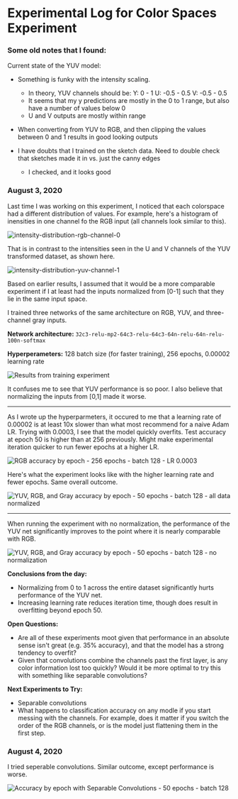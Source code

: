 # Experimental Log for Color Spaces Experiment

### Some old notes that I found:
Current state of the YUV model:

- Something is funky with the intensity scaling.
	- In theory, YUV channels should be:
		Y: 0 - 1
		U: -0.5 - 0.5 
		V: -0.5 - 0.5
	- It seems that my y predictions are mostly in the 0 to 1 range, but also have a number of values below 0
	- U and V outputs are mostly within range

- When converting from YUV to RGB, and then clipping the values between 0 and 1 results in good looking outputs

- I have doubts that I trained on the sketch data. Need to double check that sketches made it in vs. just the canny edges
	- I checked, and it looks good


### August 3, 2020

Last time I was working on this experiment, I noticed that each colorspace had a different distribution of values. For example, here's a histogram of inensities in one channel fo the RGB input (all channels look similar to this).

![intensity-distribution-rgb-channel-0](intensity-distribution-rgb-channel-0.png)

That is in contrast to the intensities seen in the U and V channels of the YUV transformed dataset, as shown here.

![intensity-distribution-yuv-channel-1](intensity-distribution-yuv-channel-1.png)

Based on earlier results, I assumed that it would be a more comparable experiment if I at least had the inputs normalized from [0-1] such that they lie in the same input space.

I trained three networks of the same architecture on RGB, YUV, and three-channel gray inputs.

**Network architecture:** `32c3-relu-mp2-64c3-relu-64c3-64n-relu-64n-relu-100n-softmax`

**Hyperperameters:** 128 batch size (for faster training), 256 epochs, 0.00002 learning rate

![Results from training experiment](YUV%2C%20RGB%2C%20and%20Gray%20accuracy%20by%20epoch%20-%20256%20epochs%20-%20batch%20128%20-%20all%20data%20normalized.png)

It confuses me to see that YUV performance is so poor. I also believe that normalizing the inputs from [0,1] made it worse.

---

As I wrote up the hyperparmeters, it occured to me that a learning rate of 0.00002 is at least 10x slower than what most recommend for a naive Adam LR. Trying with 0.0003, I see that the model quickly overfits. Test accuracy at epoch 50 is higher than at 256 previously. Might make experimental iteration quicker to run fewer epochs at a higher LR.

![RGB accuracy by epoch - 256 epochs - batch 128 - LR 0.0003](RGB%20accuracy%20by%20epoch%20-%20256%20epochs%20-%20batch%20128%20-%20LR%200.0003.png)

Here's what the experiment looks like with the higher learning rate and fewer epochs. Same overall outcome.

![YUV, RGB, and Gray accuracy by epoch - 50 epochs - batch 128 - all data normalized](YUV%2C%20RGB%2C%20and%20Gray%20accuracy%20by%20epoch%20-%2050%20epochs%20-%20batch%20128%20-%20all%20data%20normalized.png)

---

When running the experiment with no normalization, the performance of the YUV net significantly improves to the point where it is nearly comparable with RGB.

![YUV, RGB, and Gray accuracy by epoch - 50 epochs - batch 128 - no normalization](YUV%2C%20RGB%2C%20and%20Gray%20accuracy%20by%20epoch%20-%2050%20epochs%20-%20batch%20128%20-%20no%20normalization.png)



**Conclusions from the day:**

- Normalizing from 0 to 1 across the entire dataset significantly hurts performance of the YUV net.
- Increasing learning rate reduces iteration time, though does result in overfitting beyond epoch 50.



**Open Questions:**

- Are all of these experiments moot given that performance in an absolute sense isn't great (e.g. 35% accuracy), and that the model has a strong tendency to overfit?
- Given that convolutions combine the channels past the first layer, is any color information lost too quickly? Would it be more optimal to try this with something like separable convolutions?



**Next Experiments to Try:**

- Separable convolutions
- What happens to classification accuracy on any modle if you start messing with the channels. For example, does it matter if you switch the order of the RGB channels, or is the model just flattening them in the first step.



### August 4, 2020

I tried seperable convolutions. Similar outcome, except performance is worse.

![Accuracy by epoch with Separable Convolutions - 50 epochs - batch 128](separable_convolutions.png)
